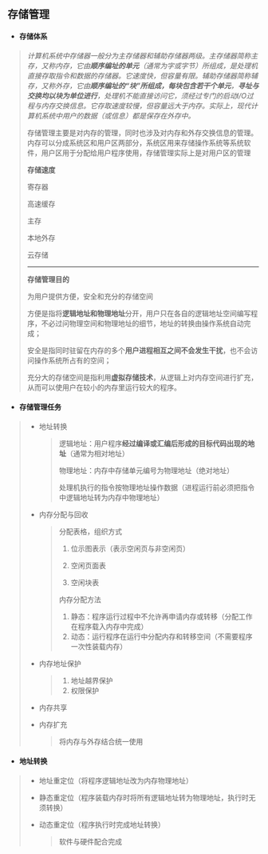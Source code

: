 ## 存储管理

- #### **存储体系**

> *计算机系统中存储器一般分为主存储器和辅助存储器两级。主存储器简称主存，又称内存，它由**顺序编址的单元**（通常为字或字节）所组成，是处理机直接存取指令和数据的存储器。它速度快，但容量有限。辅助存储器简称辅存，又称外存，它由**顺序编址的“块”所组成，每块包含若干个单元**，**寻址与交换均以块为单位进行**，处理机不能直接访问它，须经过专门的启动I/O过程与内存交换信息。它存取速度较慢，但容量远大于内存。实际上，现代计算机系统中用户的数据（或信息）都是保存在外存中。*
>
> 存储管理主要是对内存的管理，同时也涉及对内存和外存交换信息的管理。内存可以分成系统区和用户区两部分，系统区用来存储操作系统等系统软件，用户区用于分配给用户程序使用，存储管理实际上是对用户区的管理
>
> **存储速度**
>
> 寄存器 
>
> 高速缓存
>
> 主存
>
> 本地外存
>
> 云存储
>
> ---
>
> **存储管理目的**
>
> 为用户提供方便，安全和充分的存储空间
>
> 方便是指将**逻辑地址和物理地址**分开，用户只在各自的逻辑地址空间编写程序，不必过问物理空间和物理地址的细节，地址的转换由操作系统自动完成；
>
> 安全是指同时驻留在内存的多个**用户进程相互之间不会发生干扰**，也不会访问操作系统所占有的空间；
>
> 充分大的存储空间是指利用**虚拟存储技术**，从逻辑上对内存空间进行扩充，从而可以使用户在较小的内存里运行较大的程序。

- #### **存储管理任务**

> - 地址转换
>
>   > 逻辑地址：用户程序**经过编译或汇编后形成的目标代码出现的地址**（通常为相对地址）
>   >
>   > 物理地址：内存中存储单元编号为物理地址（绝对地址）
>   >
>   > 处理机执行的指令按物理地址操作数据（进程运行前必须把指令中逻辑地址转为内存中物理地址）
>
> - 内存分配与回收
>
>   >  分配表格，组织方式
>   >
>   > 1. 位示图表示（表示空闲页与非空闲页）
>   >
>   > 2. 空闲页面表
>   >
>   > 3. 空闲块表
>   >
>   >    
>   >
>   > 内存分配方法
>   >
>   > 1. 静态：程序运行过程中不允许再申请内存或转移（分配工作在程序载入内存中完成）
>   > 2. 动态：运行程序在运行中分配内存和转移空间（不需要程序一次性装载内存）
>   >
>   > 
>
> - 内存地址保护
>
>   > 1. 地址越界保护
>   > 2. 权限保护
>
> - 内存共享
>
> - 内存扩充
>
>   > 将内存与外存结合统一使用

- #### **地址转换**

> - 地址重定位（将程序逻辑地址改为内存物理地址）
>
> - 静态重定位（程序装载内存时将所有逻辑地址转为物理地址，执行时无须转换）
>
> - 动态重定位（程序执行时完成地址转换）
>
>   > 软件与硬件配合完成





